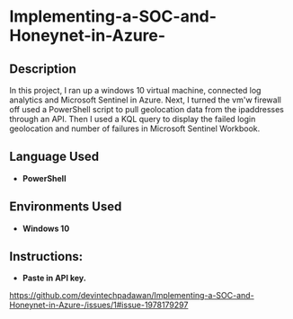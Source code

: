 # Implementing-a-SOC-and-Honeynet-in-Azure-

<h2>Description</h2>
In this project, I ran up a windows 10 virtual machine, connected log analytics and Microsoft Sentinel in Azure. Next, I turned the vm'w firewall off used a PowerShell script to pull geolocation data from the ipaddresses through an API. Then I used a KQL query to display the failed login geolocation and number of failures in Microsoft Sentinel Workbook. 

<h2>Language Used</h2>

- <b>PowerShell</b> 


<h2>Environments Used </h2>

- <b>Windows 10</b>


<h2>Instructions:</h2>


- <b>Paste in API key.</b> 









https://github.com/devintechpadawan/Implementing-a-SOC-and-Honeynet-in-Azure-/issues/1#issue-1978179297
